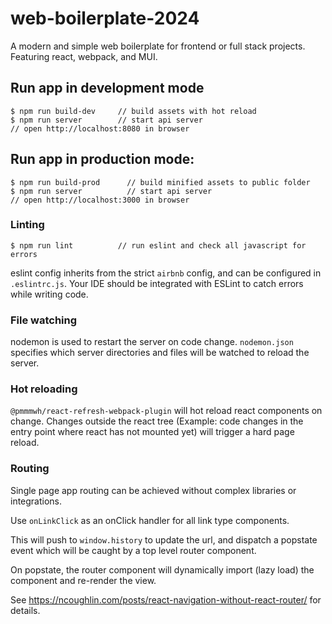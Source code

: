 # web-boilerplate-2024
A modern and simple web boilerplate for frontend or full stack projects.  Featuring react, webpack, and MUI.

## Run app in development mode

```
$ npm run build-dev     // build assets with hot reload
$ npm run server        // start api server
// open http://localhost:8080 in browser
```

## Run app in production mode:
```
$ npm run build-prod      // build minified assets to public folder
$ npm run server          // start api server
// open http://localhost:3000 in browser
```

### Linting
```
$ npm run lint          // run eslint and check all javascript for errors
```
eslint config inherits from the strict `airbnb` config, and can be configured in `.eslintrc.js`.
Your IDE should be integrated with ESLint to catch errors while writing code.


### File watching
nodemon is used to restart the server on code change. `nodemon.json` specifies which server directories and files will be watched to reload the server.

### Hot reloading
`@pmmmwh/react-refresh-webpack-plugin` will hot reload react components on change. Changes outside the react tree (Example: code changes in the entry point where react has not mounted yet) will trigger a hard page reload.

### Routing

Single page app routing can be achieved without complex libraries or integrations.

Use `onLinkClick` as an onClick handler for all link type components.

This will push to `window.history` to update the url, and dispatch a popstate event which will be caught by a top level router component.

On popstate, the router component will dynamically import (lazy load) the component and re-render the view.

See https://ncoughlin.com/posts/react-navigation-without-react-router/ for details.




